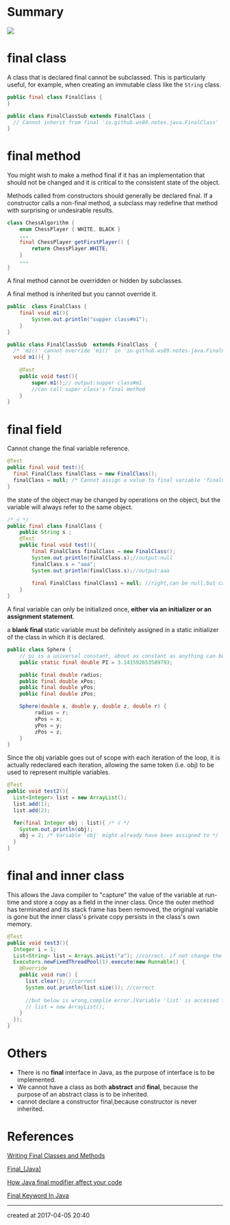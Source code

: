 # Summary

![](http://www.javatpoint.com/images/core/final.jpg)



# final class

A class that is declared final cannot be subclassed. This is particularly useful, for example, when creating an immutable class like the `String` class.

``` java
public final class FinalClass {
}

public class FinalClassSub extends FinalClass {
  // Cannot inherit from final 'io.github.ws89.notes.java.FinalClass'
}
```



# final method

You might wish to make a method final if it has an implementation that should not be changed and it is critical to the consistent state of the object. 

Methods called from constructors should generally be declared final. If a
 constructor calls a non-final method, a subclass may redefine that 
method with surprising or undesirable results.

``` java
class ChessAlgorithm {
    enum ChessPlayer { WHITE, BLACK }
    ...
    final ChessPlayer getFirstPlayer() {
        return ChessPlayer.WHITE;
    }
    ...
}
```

A final method cannot be overridden or hidden by subclasses.

A final method is inherited but you cannot override it.

``` java
public  class FinalClass {
    final void m1(){
        System.out.println("supper class#m1");
    }
}

public class FinalClassSub  extends FinalClass  { 
  /* 'm1()' cannot override 'm1()' in 'io.github.ws89.notes.java.FinalClass'; overridden method is final */
  void m1(){ }
  
    @Test
    public void test(){
        super.m1();// output:supper class#m1
      	//can call super class's final method
    }
}
```



# final field



Cannot change the final variable reference.

``` java
@Test
public final void test(){
  final FinalClass finalClass = new FinalClass();
  finalClass = null; /* Cannot assign a value to final variable 'finalClass' */
}
```

the state of the object may be changed by operations on the object, but the variable will always refer to the same object.

``` java
/* √ */
public final class FinalClass {
    public String s ;
    @Test
    public final void test(){
        final FinalClass finalClass = new FinalClass();
        System.out.println(finalClass.s);//output:null
        finalClass.s = "aaa";
        System.out.println(finalClass.s);//output:aaa 
      	
      	final FinalClass finalClass1 = null; //right,can be null,but cannot be changed similarly.
    }
}
```



A final variable can only be initialized once, **either via an initializer or an assignment statement**.

a **blank final** static variable must be definitely assigned in a static initializer of the class in which it is declared.

``` java
public class Sphere {
    // pi is a universal constant, about as constant as anything can be.
    public static final double PI = 3.141592653589793;

    public final double radius;
    public final double xPos;
    public final double yPos;
    public final double zPos;

    Sphere(double x, double y, double z, double r) {
         radius = r;
         xPos = x;
         yPos = y;
         zPos = z;
    }
}
```

Since the obj variable goes out of scope with each iteration of the loop, it is actually redeclared each iteration, allowing the same token (i.e. obj) to be used to represent multiple variables.


```java
@Test
public void test2(){
  List<Integer> list = new ArrayList();
  list.add(1);
  list.add(2);

  for(final Integer obj : list){ /* √ */
    System.out.println(obj); 
    obj = 2; /* Variable 'obj' might already have been assigned to */
  }
}
```

# final and inner class

This allows the Java compiler to "capture" the value of the variable at run-time and store a copy as a field in the inner class. Once the outer method has terminated and its stack frame has been removed, the original variable is gone but the inner class's private copy persists in the class's own memory.

``` java
@Test
public void test3(){
  Integer i = 1;
  List<String> list = Arrays.asList("a"); //correct. if not change the reference,final is unnecessary!!!
  Executors.newFixedThreadPool(1).execute(new Runnable() {
    @Override
    public void run() {
      list.clear(); //correct
      System.out.println(list.size()); //correct
      
      //but below is wrong,complie error.[Variable 'list' is accessed from within inner class, needs to be declared final]
      // list = new ArrayList(); 
    }
  });
}
```



# Others

- There is no **final** interface in Java, as the purpose of interface is to be implemented.
- We cannot have a class as both **abstract** and **final**, because the purpose of an abstract class is to be inherited.
- cannot declare a constructor final,because constructor is never inherited.

# References

[Writing Final Classes and Methods](https://docs.oracle.com/javase/tutorial/java/IandI/final.html)

[Final_(Java)](https://en.wikipedia.org/wiki/Final_(Java))

[How Java final modifier affect your code](http://www.codejava.net/java-core/the-java-language/how-java-final-modifier-affect-your-code)

[Final Keyword In Java](http://www.javatpoint.com/final-keyword)

---

created at 2017-04-05 20:40